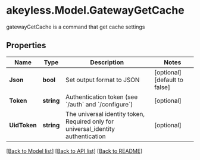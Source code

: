 # akeyless.Model.GatewayGetCache
gatewayGetCache is a command that get cache settings

## Properties

Name | Type | Description | Notes
------------ | ------------- | ------------- | -------------
**Json** | **bool** | Set output format to JSON | [optional] [default to false]
**Token** | **string** | Authentication token (see &#x60;/auth&#x60; and &#x60;/configure&#x60;) | [optional] 
**UidToken** | **string** | The universal identity token, Required only for universal_identity authentication | [optional] 

[[Back to Model list]](../README.md#documentation-for-models) [[Back to API list]](../README.md#documentation-for-api-endpoints) [[Back to README]](../README.md)

